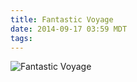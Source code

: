 ```yaml
---
title: Fantastic Voyage
date: 2014-09-17 03:59 MDT
tags:
---
```

<img src="/images/fantastic-voyage_manvsmagic.png" alt="Fantastic Voyage" />
